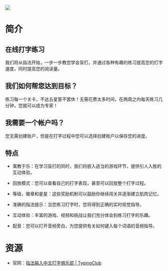 ![](https://www.typingclub.com/m/tpmedia/img/landing/chinese.png)

# 简介

## 在线打字练习

我们将从指法开始，一步一步教您学会盲打。并通过各种有趣的练习提高您的打字速度，同时提高您的阅读量。

## 我们如何帮您达到目标？

练习每一个关卡，不达五星誓不罢休！无需花费太多时间，在两周之内每天练习几分钟，您就可以成为专家！

## 我需要一个帐户吗？

您无需创建账户，但是在打字过程中您可以选择创建账户以保存您的进度。

## 特点

- 寓教于乐：在学习盲打的同时，我们将嵌入适当的游戏环节，提供引人入胜的互动体验。

- 回放模式：您可以查看自己的打字表现，甚至可以回放整个打字过程。

- 等级，徽章和星星：这些奖励机制可以鼓励你继续闯关并逐渐建立肌肉记忆。

- 准确的指法提示：当您练习打字时，您将得到正确的实时视觉指导。

- 互动体验：丰富的游戏、视频和挑战让我们充分体会到练习打字的乐趣。

- 配音：您可以打开音频旁白，为您提供有关如何键入每个词语的音频指导。

# 资源

- 官网：[指法输入中文打字俱乐部 | TypingClub](https://www.typingclub.com/da-zi)
